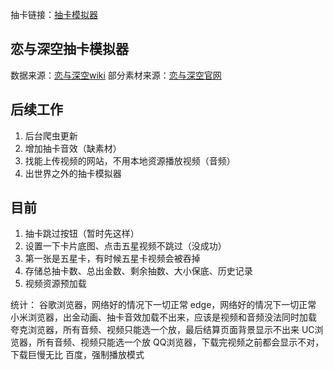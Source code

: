 抽卡链接：[抽卡模拟器](https://chenczn3528.github.io/deepspace/)

## 恋与深空抽卡模拟器
数据来源：[恋与深空wiki](https://wiki.biligame.com/lysk/%E9%A6%96%E9%A1%B5)
部分素材来源：[恋与深空官网](https://deepspace.papegames.com/home)


## 后续工作
1. 后台爬虫更新
2. 增加抽卡音效（缺素材）
3. 找能上传视频的网站，不用本地资源播放视频（音频）
4. 出世界之外的抽卡模拟器


## 目前
1. 抽卡跳过按钮（暂时先这样）
2. 设置一下卡片底图、点击五星视频不跳过（没成功） 
3. 第一张是五星卡，有时候五星卡视频会被吞掉 
4. 存储总抽卡数、总出金数、剩余抽数、大小保底、历史记录
5. 视频资源预加载


统计：
谷歌浏览器，网络好的情况下一切正常
edge，网络好的情况下一切正常
小米浏览器，出金动画、抽卡音效加载不出来，应该是视频和音频没法同时加载
夸克浏览器，所有音频、视频只能选一个放，最后结算页面背景显示不出来
UC浏览器，所有音频、视频只能选一个放
QQ浏览器，下载完视频之前都会显示不对，下载巨慢无比
百度，强制播放模式


